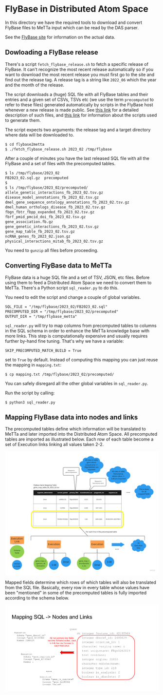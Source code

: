 # FlyBase in Distributed Atom Space

In this directory we have the required tools to download and convert FlyBase files to MeTTa input which can be read by the DAS parser.

See the [FlyBase site](https://flybase.org/) for information on the actual data.

## Dowloading a FlyBase release

There's a script `fetch_flybase_release.sh` to fetch a specific release of FlyBase. It can't recognize the most recent release automatically so if you want to download the most recent release you must first go to the site and find out the release tag. A release tag is a string like `2022_06` which the year and the month of the release.

The script downloads a (huge) SQL file with all FlyBase tables and their entries and a given set of CSVs, TSVs etc (we use the term `precomputed` to refer to these files) generated automatically by scripts in the FlyBase host whenever a new release is made public. See [this link](https://wiki.flybase.org/wiki/FlyBase:Downloads_Overview) for a detailed description of such files, and [this link](https://github.com/FlyBase/harvdev-bulk-reports#GoCDPipeline) for information about the scripts used to generate them.

The script expects two arguments: the release tag and a target directory where data will be downloaded to.

```
$ cd flybase2metta
$ ./fetch_flybase_release.sh 2023_02 /tmp/flybase
```

After a couple of minutes you have the last released SQL file with all the FlyBase and a set of files with the precomputed tables.

```
$ ls /tmp/flybase/2023_02
FB2023_02.sql.gz  precomputed
$
$ ls /tmp/flybase/2023_02/precomputed/
allele_genetic_interactions_fb_2023_02.tsv.gz
disease_model_annotations_fb_2023_02.tsv.gz
dmel_gene_sequence_ontology_annotations_fb_2023_02.tsv.gz
dmel_human_orthologs_disease_fb_2023_02.tsv.gz
fbgn_fbtr_fbpp_expanded_fb_2023_02.tsv.gz
fbrf_pmid_pmcid_doi_fb_2023_02.tsv.gz
gene_association.fb.gz
gene_genetic_interactions_fb_2023_02.tsv.gz
gene_map_table_fb_2023_02.tsv.gz
ncRNA_genes_fb_2023_02.json.gz
physical_interactions_mitab_fb_2023_02.tsv.gz
```

You need to `gunzip` all files before proceeding.

## Converting FlyBase data to MeTTa

FlyBase data is a huge SQL file and a set of TSV, JSON, etc files. Before using them to feed a Distributed Atom Space we need to convert them to MeTTa. There's a Python script `sql_reader.py` to do this.

You need to edit the script and change a couple of global variables.

```
SQL_FILE = "/tmp/flybase/2023_02/FB2023_02.sql"
PRECOMPUTED_DIR = "/tmp/flybase/2023_02/precomputed"
OUTPUT_DIR = "/tmp/flybase_metta"
```

`sql_reader.py` will try to map columns from precomputed tables to columns in the SQL schema in order to enhance the MeTTa knowledge base with more links. This step is computationally expensive and usually requires further by-hand fine tuning. That's why we have a variable:

```
SKIP_PRECOMPUTED_MATCH_BUILD = True
```

set to `True` by default. Instead of computing this mapping you can just reuse the mapping in `mapping.txt`:

```
$ cp mapping.txt /tmp/flybase/2023_02/precomputed/
```

You can safely disregard all the other global variables in `sql_reader.py`.

Run the script by calling:

```
$ python3 sql_reader.py
```

## Mapping FlyBase data into nodes and links

The precomputed tables define which information will be translated to MeTTa and later imported into the Distributed Atom Space. All precomputed tables are imported as illustrated below.
Each row of each table become a set of Execution links linking all values taken 2-2.

![precomputed](precomputed.jpg)

Mapped fields determine which rows of which tables will also be translated from the SQL file. Basically, every row in every table whose values have been "mentioned" in some of the precomputed tables is fully imported according to the schema below.

![sql](sql.png)
